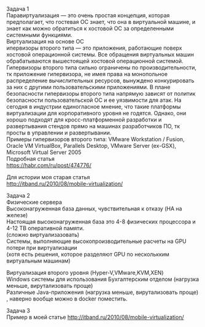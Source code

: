<p class="has-line-data" data-line-start="0" data-line-end="7">Задача 1<br>
Паравиртуализация — это очень простая концепция, которая предполагает, что гостевая ОС знает, что она в виртуальной машине, и знает как можно обратиться к хостовой ОС за определенными системными функциями.<br>
Виртуализация на основе ОС<br>
ипервизоры второго типа — это приложения, работающие поверх хостовой операционной системы. Все обращения виртуальных машин обрабатываются вышестоящей хостовой операционной системой. Гипервизоры второго типа сильно ограничены по производительности, тк приложение гипервизора, не имея права на монопольное распределение вычислительных ресурсов, вынуждено конкурировать за них с другими пользовательскими приложениями. В плане безопасности гипервизоры второго типа напрямую зависят от политик безопасности пользовательской ОС и ее уязвимости для атак. На сегодня в индустрии единогласное мнение, что такие платформы виртуализации для корпоративного уровня не годятся. Однако, они хорошо подходят для кросс-платформенной разработки и развертывания стендов прямо на машинах разработчиков ПО, тк просты в управлении и развертывании.<br>
Примеры гипервизоров второго типа: VMware Workstation / Fusion, Oracle VM VirtualBox, Parallels Desktop, VMware Server (ex-GSX), Microsoft Virtual Server 2005<br>
Подробная статья<br>
<a href="https://habr.com/ru/post/474776/">https://habr.com/ru/post/474776/</a></p>
<p class="has-line-data" data-line-start="8" data-line-end="10">Для истории моя старая статья<br>
<a href="http://itband.ru/2010/08/mobile-virtualization/">http://itband.ru/2010/08/mobile-virtualization/</a></p>
<p class="has-line-data" data-line-start="11" data-line-end="19">Задача 2<br>
Физические сервера<br>
Высоконагруженная база данных, чувствительная к отказу (HA на железе)<br>
Настоящая высоконагруженная база это 4-8 физических процессора и 4-12 TB оперативной памяти.<br>
(сложно виртуализазовать)<br>
Системы, выполняющие высокопроизводительные расчеты на GPU<br>
потери при виртуализации<br>
(хотя есть решения, которое разделяют GPU по несколькким виртуальным машинам)</p>
<p class="has-line-data" data-line-start="20" data-line-end="23">Виртуализация второго уровня (Hyper-V,VMware,KVM,XEN)<br>
Windows системы для использования Бухгалтерским отделом (нагрузка меньше, вирутализовать проще)<br>
Различные Java-приложения (нагрузка меньше, вирутализовать проще) , наверно вообще можно в docker поместить.</p>
<p class="has-line-data" data-line-start="24" data-line-end="26">Задача 3<br>
Пример в моей статье <a href="http://itband.ru/2010/08/mobile-virtualization/">http://itband.ru/2010/08/mobile-virtualization/</a></p>
